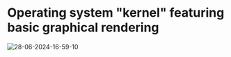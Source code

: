 # Operating system "kernel" featuring basic graphical rendering
![28-06-2024-16-59-10](https://github.com/lucianjames/vbe_bare_bones/assets/65134690/bb68b991-8eb2-4cfa-af58-cfa25368eb23)
